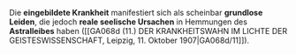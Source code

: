 
Die **eingebildete Krankheit** manifestiert sich als scheinbar **grundlose Leiden**, die jedoch **reale seelische Ursachen** in Hemmungen des **Astralleibes** haben ([[GA068d (11.) DER KRANKHEITSWAHN IM LICHTE DER GEISTESWISSENSCHAFT, Leipzig, 11. Oktober 1907|GA068d/11]]).
